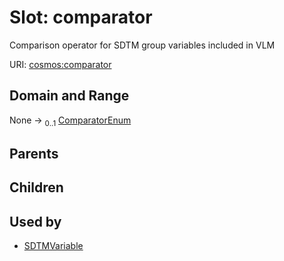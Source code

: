 
# Slot: comparator


Comparison operator for SDTM group variables included in VLM

URI: [cosmos:comparator](https://www.cdisc.org/cosmos/1-0comparator)


## Domain and Range

None &#8594;  <sub>0..1</sub> [ComparatorEnum](ComparatorEnum.md)

## Parents


## Children


## Used by

 * [SDTMVariable](SDTMVariable.md)
